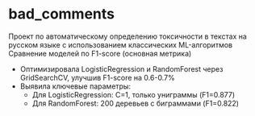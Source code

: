 # bad_comments
Проект по автоматическому определению токсичности в текстах на русском языке с использованием классических ML-алгоритмов
Сравнение моделей по F1-score (основная метрика)

- Оптимизировала LogisticRegression и RandomForest через GridSearchCV, улучшив F1-score на 0.6-0.7%  
- Выявила ключевые параметры:  
  - Для LogisticRegression: C=1, только униграммы (F1=0.877)  
  - Для RandomForest: 200 деревьев с биграммами (F1=0.822) 
